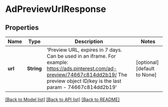 # AdPreviewUrlResponse

## Properties
Name | Type | Description | Notes
------------ | ------------- | ------------- | -------------
**url** | **String** | 'Preview URL, expires in 7 days. Can be used in an iframe. For example: https://ads.pinterest.com/ad-preview/74667c814dd2b19/ The preview object ID/key is the last param - 74667c814dd2b19' | [optional] [default to None]

[[Back to Model list]](../README.md#documentation-for-models) [[Back to API list]](../README.md#documentation-for-api-endpoints) [[Back to README]](../README.md)


